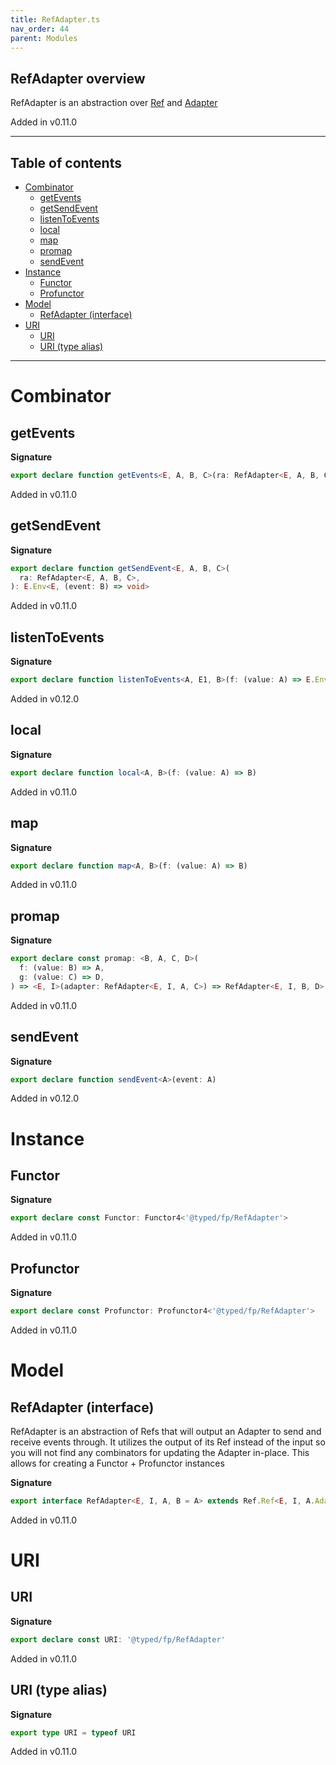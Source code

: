 ```yaml
---
title: RefAdapter.ts
nav_order: 44
parent: Modules
---
```


## RefAdapter overview

RefAdapter is an abstraction over [Ref](./Ref.ts.md) and [Adapter](./Adapter.ts.md)

Added in v0.11.0

---

<h2 class="text-delta">Table of contents</h2>

- [Combinator](#combinator)
  - [getEvents](#getevents)
  - [getSendEvent](#getsendevent)
  - [listenToEvents](#listentoevents)
  - [local](#local)
  - [map](#map)
  - [promap](#promap)
  - [sendEvent](#sendevent)
- [Instance](#instance)
  - [Functor](#functor)
  - [Profunctor](#profunctor)
- [Model](#model)
  - [RefAdapter (interface)](#refadapter-interface)
- [URI](#uri)
  - [URI](#uri-1)
  - [URI (type alias)](#uri-type-alias)

---

# Combinator

## getEvents

**Signature**

```ts
export declare function getEvents<E, A, B, C>(ra: RefAdapter<E, A, B, C>): RS.ReaderStream<E, C>
```

Added in v0.11.0

## getSendEvent

**Signature**

```ts
export declare function getSendEvent<E, A, B, C>(
  ra: RefAdapter<E, A, B, C>,
): E.Env<E, (event: B) => void>
```

Added in v0.11.0

## listenToEvents

**Signature**

```ts
export declare function listenToEvents<A, E1, B>(f: (value: A) => E.Env<E1, B>)
```

Added in v0.12.0

## local

**Signature**

```ts
export declare function local<A, B>(f: (value: A) => B)
```

Added in v0.11.0

## map

**Signature**

```ts
export declare function map<A, B>(f: (value: A) => B)
```

Added in v0.11.0

## promap

**Signature**

```ts
export declare const promap: <B, A, C, D>(
  f: (value: B) => A,
  g: (value: C) => D,
) => <E, I>(adapter: RefAdapter<E, I, A, C>) => RefAdapter<E, I, B, D>
```

Added in v0.11.0

## sendEvent

**Signature**

```ts
export declare function sendEvent<A>(event: A)
```

Added in v0.12.0

# Instance

## Functor

**Signature**

```ts
export declare const Functor: Functor4<'@typed/fp/RefAdapter'>
```

Added in v0.11.0

## Profunctor

**Signature**

```ts
export declare const Profunctor: Profunctor4<'@typed/fp/RefAdapter'>
```

Added in v0.11.0

# Model

## RefAdapter (interface)

RefAdapter is an abstraction of Refs that will output an Adapter to send and receive events through.
It utilizes the output of its Ref instead of the input so you will not find any combinators for
updating the Adapter in-place. This allows for creating a Functor + Profunctor instances

**Signature**

```ts
export interface RefAdapter<E, I, A, B = A> extends Ref.Ref<E, I, A.Adapter<A, B>> {}
```

Added in v0.11.0

# URI

## URI

**Signature**

```ts
export declare const URI: '@typed/fp/RefAdapter'
```

Added in v0.11.0

## URI (type alias)

**Signature**

```ts
export type URI = typeof URI
```

Added in v0.11.0
